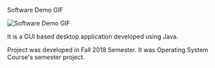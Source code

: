 Software Demo GIF

![Software Demo GIF](https://github.com/MrTee99/Tic-Tac-Toe-Game/blob/main/Demo%20GIF/Demo_GIF.gif)

It is a GUI based desktop application developed using Java.

Project was developed in Fall 2018 Semester. It was Operating System Course's semester project.  
